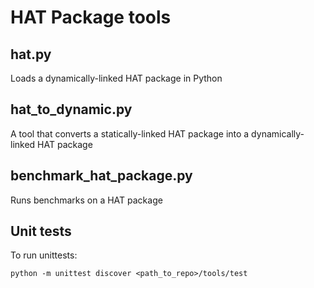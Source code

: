 # HAT Package tools 

## hat.py
Loads a dynamically-linked HAT package in Python

## hat_to_dynamic.py
A tool that converts a statically-linked HAT package into a dynamically-linked HAT package

## benchmark_hat_package.py
Runs benchmarks on a HAT package

## Unit tests
To run unittests:

```shell
python -m unittest discover <path_to_repo>/tools/test
```